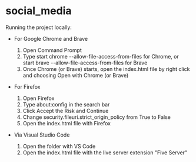 # social_media

Running the project locally:

- For Google Chrome and Brave

    1. Open Command Prompt
    2. Type start chrome --allow-file-access-from-files for Chrome, or start brave --allow-file-access-from-files for Brave
    3. Once Chrome (or Brave) starts, open the index.html file by right click and choosing Open with Chrome (or Brave)

- For Firefox

    1. Open Firefox
    2. Type about:config in the search bar
    3. Click Accept the Risk and Continue
    4. Change security.fileuri.strict_origin_policy from True to False
    5. Open the index.html file with Firefox

- Via Visual Studio Code

    1. Open the folder with VS Code
    2. Open the index.html file with the live server extension "Five Server"
